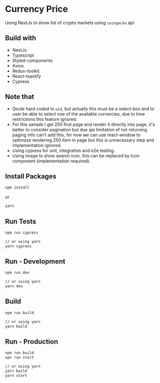 # Currency Price
Using NextJs to show list of crypto markets using `coingecko` api

## Build with
+ NextJs
+ Typescript
+ Styled-components
+ Axios
+ Redux-toolkit
+ React-toastify
+ Cypress


## Note that
+ Qoute hard coded to `usd`, but actually this must be a select-box and to user be able to select one of the available currencies, due to time restrictions this feature ignored.
+ For this sample I get 250 first page and render it directly into page, it's better to consider pagination but due api limitation of not returning paging info can't add this, for now we can use react-window to optimaze rendering 250 item in page but this is unnecessary step and implementation ignored.
+ Using cypress for unit, integration and e2e testing.
+ Using image to show search icon, this can be replaced by Icon component (implementation required).

## Install Packages
```bash
npm install
``` 
or

```bash
yarn
```

## Run Tests
```bash
npm run cypress

// or using yarn
yarn cypress
```

## Run - Development
```bash
npm run dev

// or using yarn
yarn dev
```

## Build
```bash
npm run build

// or using yarn
yarn build
``` 

## Run - Production
```bash
npm run build
npn run start

// or using yarn
yarn build
yarn start
```